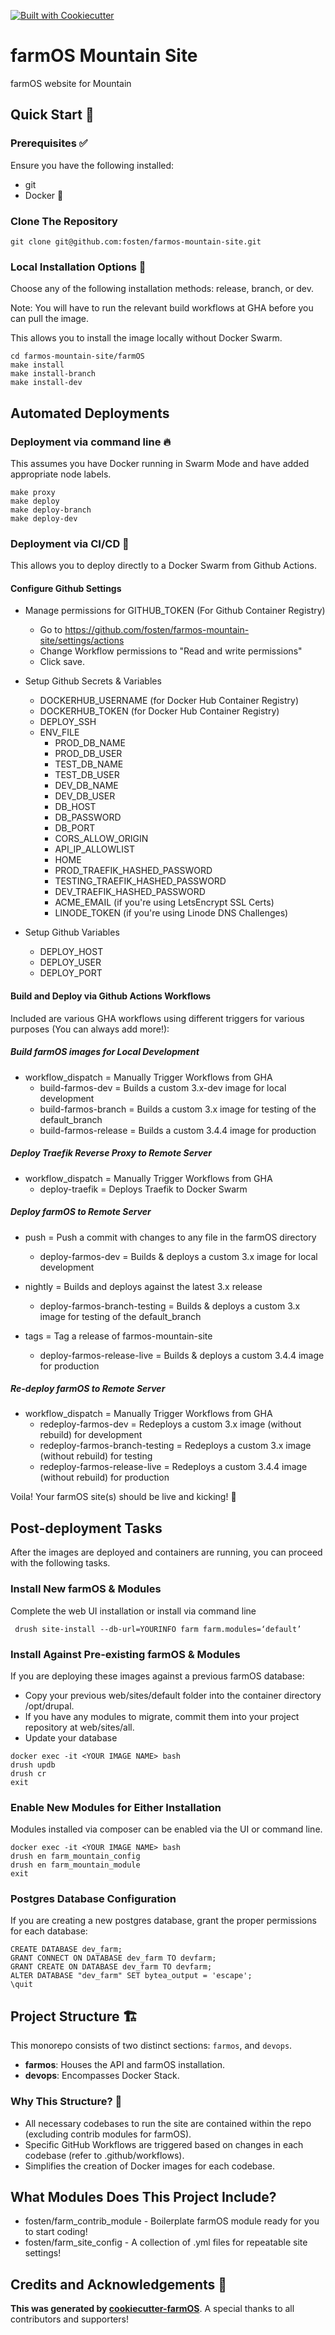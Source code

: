[![Built with Cookiecutter](https://img.shields.io/badge/built%20with-Cookiecutter-ff69b4.svg?logo=cookiecutter)](https://github.com/fosten/cookiecutter-farmOS/)

# farmOS Mountain Site
farmOS website for Mountain

## Quick Start 🏁

### Prerequisites ✅

Ensure you have the following installed:

- git
- Docker 🐳

### Clone The Repository

```shell
git clone git@github.com:fosten/farmos-mountain-site.git

```

### Local Installation Options 🔧

Choose any of the following installation methods: release, branch, or dev.

Note: You will have to run the relevant build workflows at GHA before you can pull the image.

This allows you to install the image locally without Docker Swarm.

```shell
cd farmos-mountain-site/farmOS
make install
make install-branch
make install-dev
```

## Automated Deployments

### Deployment via command line 🔥

This assumes you have Docker running in Swarm Mode and have added appropriate node labels.

```shell
make proxy
make deploy
make deploy-branch
make deploy-dev
```

### Deployment via CI/CD 🔧

This allows you to deploy directly to a Docker Swarm from Github Actions.

#### Configure Github Settings
- Manage permissions for GITHUB_TOKEN (For Github Container Registry)
  - Go to https://github.com/fosten/farmos-mountain-site/settings/actions
  - Change Workflow permissions to "Read and write permissions"
  - Click save.

- Setup Github Secrets & Variables
  - DOCKERHUB_USERNAME (for Docker Hub Container Registry)
  - DOCKERHUB_TOKEN (for Docker Hub Container Registry)
  - DEPLOY_SSH
  - ENV_FILE
    - PROD_DB_NAME
    - PROD_DB_USER
    - TEST_DB_NAME
    - TEST_DB_USER
    - DEV_DB_NAME
    - DEV_DB_USER
    - DB_HOST
    - DB_PASSWORD
    - DB_PORT
    - CORS_ALLOW_ORIGIN
    - API_IP_ALLOWLIST
    - HOME
    - PROD_TRAEFIK_HASHED_PASSWORD
    - TESTING_TRAEFIK_HASHED_PASSWORD
    - DEV_TRAEFIK_HASHED_PASSWORD
    - ACME_EMAIL (if you're using LetsEncrypt SSL Certs)
    - LINODE_TOKEN (if you're using Linode DNS Challenges)

- Setup Github Variables
  - DEPLOY_HOST
  - DEPLOY_USER
  - DEPLOY_PORT

#### Build and Deploy via Github Actions Workflows
Included are various GHA workflows using different triggers for various purposes (You can always add more!):

##### Build farmOS images for Local Development
- workflow_dispatch = Manually Trigger Workflows from GHA
  - build-farmos-dev = Builds a custom 3.x-dev image for local development
  - build-farmos-branch = Builds a custom 3.x image for testing of the default_branch
  - build-farmos-release = Builds a custom 3.4.4 image for production

##### Deploy Traefik Reverse Proxy to Remote Server
- workflow_dispatch = Manually Trigger Workflows from GHA
  - deploy-traefik = Deploys Traefik to Docker Swarm

##### Deploy farmOS to Remote Server
- push = Push a commit with changes to any file in the farmOS directory
  - deploy-farmos-dev = Builds & deploys a custom 3.x image for local development

- nightly = Builds and deploys against the latest 3.x release
  - deploy-farmos-branch-testing = Builds & deploys a custom 3.x image for testing of the default_branch

- tags = Tag a release of farmos-mountain-site
  - deploy-farmos-release-live = Builds & deploys a custom 3.4.4 image for production

##### Re-deploy farmOS to Remote Server

- workflow_dispatch = Manually Trigger Workflows from GHA
  - redeploy-farmos-dev = Redeploys a custom 3.x image (without rebuild) for development
  - redeploy-farmos-branch-testing = Redeploys a custom 3.x image (without rebuild) for testing
  - redeploy-farmos-release-live = Redeploys a custom 3.4.4 image (without rebuild) for production

Voila! Your farmOS site(s) should be live and kicking! 🎉

## Post-deployment Tasks
After the images are deployed and containers are running, you can proceed with the following tasks.

### Install New farmOS & Modules
Complete the web UI installation or install via command line
```shell
 drush site-install --db-url=YOURINFO farm farm.modules=‘default’
```

### Install Against Pre-existing farmOS & Modules
If you are deploying these images against a previous farmOS database:
- Copy your previous web/sites/default folder into the container directory /opt/drupal.
- If you have any modules to migrate, commit them into your project repository at web/sites/all.
- Update your database
```shell
docker exec -it <YOUR IMAGE NAME> bash
drush updb
drush cr
exit
```

### Enable New Modules for Either Installation
Modules installed via composer can be enabled via the UI or command line.
```shell
docker exec -it <YOUR IMAGE NAME> bash
drush en farm_mountain_config
drush en farm_mountain_module
exit
```

### Postgres Database Configuration
If you are creating a new postgres database, grant the proper permissions for each database:
```shell
CREATE DATABASE dev_farm;
GRANT CONNECT ON DATABASE dev_farm TO devfarm;
GRANT CREATE ON DATABASE dev_farm TO devfarm;
ALTER DATABASE "dev_farm" SET bytea_output = 'escape';
\quit
```

## Project Structure 🏗️

This monorepo consists of two distinct sections: `farmos`, and `devops`.

- **farmos**: Houses the API and farmOS installation.
- **devops**: Encompasses Docker Stack.

### Why This Structure? 🤔

- All necessary codebases to run the site are contained within the repo (excluding contrib modules for farmOS).
- Specific GitHub Workflows are triggered based on changes in each codebase (refer to .github/workflows).
- Simplifies the creation of Docker images for each codebase.

## What Modules Does This Project Include?
- fosten/farm_contrib_module - Boilerplate farmOS module ready for you to start coding!
- fosten/farm_site_config - A collection of .yml files for repeatable site settings!

## Credits and Acknowledgements 🙏

**This was generated by [cookiecutter-farmOS](https://github.com/fosten/cookiecutter-farmOS)**. A special thanks to all contributors and supporters!
